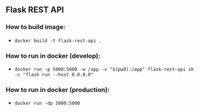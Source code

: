 ## Flask REST API

### How to build image:

- `docker build -t flask-rest-api .`

### How to run in docker (develop):

- `docker run -p 5000:5000 -w /app -v "$(pwd):/app" flask-rest-api sh -c "flask run --host 0.0.0.0"`

### How to run in docker (production):

- `docker run -dp 5000:5000`
